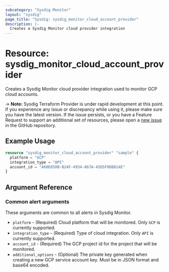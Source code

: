 ```yaml
---
subcategory: "Sysdig Monitor"
layout: "sysdig"
page_title: "Sysdig: sysdig_monitor_cloud_account_provider"
description: |-
  Creates a Sysdig Monitor cloud provider integration
---
```


# Resource: sysdig_monitor_cloud_account_provider

Creates a Sysdig Monitor cloud provider integration used to monitor GCP cloud accounts.

-> **Note:** Sysdig Terraform Provider is under rapid development at this point. If you experience any issue or discrepancy while using it, please make sure you have the latest version. If the issue persists, or you have a Feature Request to support an additional set of resources, please open a [new issue](https://github.com/sysdiglabs/terraform-provider-sysdig/issues/new) in the GitHub repository.

## Example Usage

```terraform
resource "sysdig_monitor_cloud_account_provider" "sample" {
  platform = "GCP"
  integration_type = "API"
  account_id = "A60E650B-B24F-4934-867A-45D5F0DB814E"
}
```

## Argument Reference

### Common alert arguments

These arguments are common to all alerts in Sysdig Monitor.

* `platform` - (Required) Cloud platform that will be monitored. Only `GCP` is currently supported.
* `integration_type` - (Required) Type of cloud integration. Only `API` is currently supported.
* `account_id` - (Required) The GCP project id for the project that will be monitored.
* `additional_options` - (Optional) The private key generated when creating a new GCP service account key. Must be in JSON format and base64 encoded.
